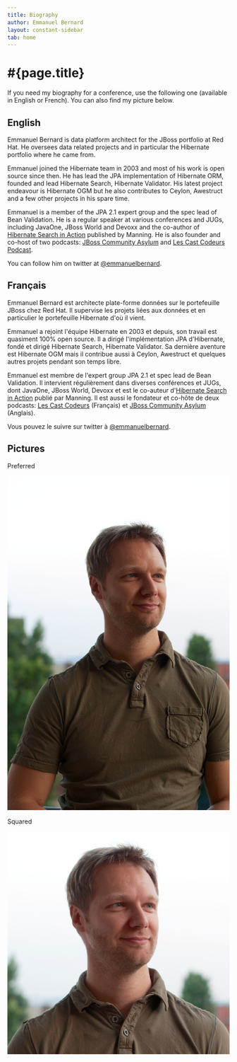 ```yaml
---
title: Biography
author: Emmanuel Bernard
layout: constant-sidebar
tab: home
---
```

  
# #{page.title}

If you need my biography for a conference, use the following one (available in English or French). You can also find my picture below.

## English

Emmanuel Bernard is data platform architect for the JBoss portfolio at Red Hat.
He oversees data related projects and in particular the Hibernate portfolio
where he came from.

Emmanuel joined the Hibernate team in 2003 and most of his work is open source
since then.  He has lead the JPA implementation of Hibernate ORM, founded and
lead Hibernate Search, Hibernate Validator. His latest project endeavour is
Hibernate OGM but he also contributes to Ceylon, Awestruct and a few other
projects in his spare time.

Emmanuel is a member of the JPA 2.1 expert group and the spec lead of Bean
Validation. He is a regular speaker at various conferences and JUGs, including
JavaOne, JBoss World and Devoxx and the co-author of [Hibernate Search in
Action](/books/hsia/) published by Manning. He is also founder and co-host of
two podcasts: [JBoss Community Asylum](http://asylum.jboss.org) and [Les Cast
Codeurs Podcast](http://lescastcodeurs.com).

You can follow him on twitter at
[@emmanuelbernard](http://twitter.com/emmanuelbernard).

## Français

Emmanuel Bernard est architecte plate-forme données sur le portefeuille JBoss
chez Red Hat. Il supervise les projets liées aux données et en particulier le
portefeuille Hibernate d'où il vient.

Emmanuel a rejoint l'équipe Hibernate en 2003 et depuis, son travail est
quasiment 100% open source. Il a dirigé l'implémentation JPA d'Hibernate, fondé
et dirigé Hibernate Search, Hibernate Validator. Sa dernière aventure est
Hibernate OGM mais il contribue aussi à Ceylon, Awestruct et quelques autres
projets pendant son temps libre.

Emmanuel est membre de l'expert group JPA 2.1 et spec lead de Bean Validation.
Il intervient régulièrement dans diverses conférences et JUGs, dont JavaOne,
JBoss World, Devoxx et est le co-auteur d'[Hibernate Search in
Action](/books/hsia/) publié par Manning. Il est aussi le fondateur et co-hôte
de deux podcasts: [Les Cast Codeurs](http://lescastcodeurs.com) (Français) et
[JBoss Community Asylum](http://asylum.jboss.org) (Anglais).

Vous pouvez le suivre sur twitter à
[@emmanuelbernard](http://twitter.com/emmanuelbernard).

## Pictures

Preferred

![Portrait](/images/headshot/201310EmmanuelBernardHalfBody.jpg)

Squared

![Squared portrait](/images/headshot/201310EmmanuelBernardSquare.jpg)

    
